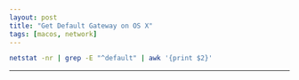 ```yaml
---
layout: post
title: "Get Default Gateway on OS X"
tags: [macos, network]
---
```


```bash
netstat -nr | grep -E "^default" | awk '{print $2}'
```

---
